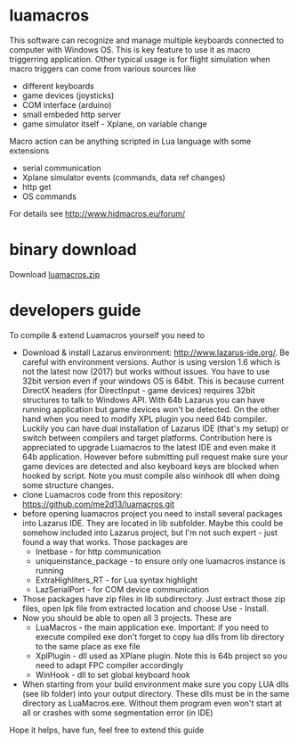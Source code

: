 # luamacros
This software can recognize and manage multiple keyboards connected to computer with Windows OS. This is key feature to use it as macro triggerring application.
Other typical usage is for flight simulation when macro triggers can come from various sources like
* different keyboards
* game devices (joysticks)
* COM interface (arduino)
* small embeded http server
* game simulator itself - Xplane, on variable change

Macro action can be anything scripted in Lua language with some extensions
* serial communication
* Xplane simulator events (commands, data ref changes)
* http get
* OS commands

For details see http://www.hidmacros.eu/forum/

# binary download
Download [luamacros.zip](http://www.hidmacros.eu/luamacros.zip)

# developers guide
To compile & extend Luamacros yourself you need to
* Download & install Lazarus environment: http://www.lazarus-ide.org/. Be careful with environment versions. Author is using version 1.6 which is not the latest now (2017) but works without issues. You have to use 32bit version even if your windows OS is 64bit. This is because current DirectX headers (for DirectInput - game devices) requires 32bit structures to talk to Windows API. With 64b Lazarus you can have running application but game devices won't be detected. On the other hand when you need to modify XPL plugin you need 64b compiler. Luckily you can have dual installation of Lazarus IDE (that's my setup) or switch between compilers and target platforms. Contribution here is appreciated to upgrade Luamacros to the latest IDE and even make it 64b application. However before submitting pull request make sure your game devices are detected and also keyboard keys are blocked when hooked by script. Note you must compile also winhook dll when doing some structure changes.
* clone Luamacros code from this repository: https://github.com/me2d13/luamacros.git
* before opening luamacros project you need to install several packages into Lazarus IDE. They are located in lib subfolder. Maybe this could be somehow included into Lazarus project, but I'm not such expert - just found a way that works. Those packages are
  * Inetbase - for http communication 
  * uniqueinstance_package - to ensure only one luamacros instance is running
  * ExtraHighliters_RT - for Lua syntax highlight
  * LazSerialPort - for COM device communication
* Those packages have zip files in lib subdirectory. Just extract those zip files, open lpk file from extracted location and choose Use - Install.
* Now you should be able to open all 3 projects. These are
  * LuaMacros - the main application exe. Important: if you need to execute compiled exe don't forget to copy lua dlls from lib directory to the same place as exe file
  * XplPlugin - dll used as XPlane plugin. Note this is 64b project so you need to adapt FPC compiler accordingly
  * WinHook - dll to set global keyboard hook
* When starting from your build environment make sure you copy LUA dlls (see lib folder) into your output directory. These dlls must be in the same directory as LuaMacros.exe. Without them program even won't start at all or crashes with some segmentation error (in IDE)

Hope it helps, have fun, feel free to extend this guide
